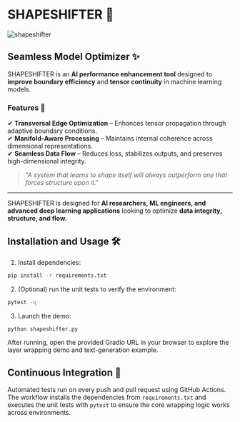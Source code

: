 # SHAPESHIFTER 🚀

![shapeshifter](https://github.com/user-attachments/assets/ba5a399a-659e-4669-8b4c-a3d4ab1a6ac1)

## Seamless Model Optimizer ✨

SHAPESHIFTER is an **AI performance enhancement tool** designed to **improve boundary efficiency** and **tensor continuity** in machine learning models.

### Features 📌  
✔ **Transversal Edge Optimization** – Enhances tensor propagation through adaptive boundary conditions.  
✔ **Manifold-Aware Processing** – Maintains internal coherence across dimensional representations.  
✔ **Seamless Data Flow** – Reduces loss, stabilizes outputs, and preserves high-dimensional integrity.  

> *"A system that learns to shape itself will always outperform one that forces structure upon it."*  

---

SHAPESHIFTER is designed for **AI researchers, ML engineers, and advanced deep learning applications** looking to optimize **data integrity, structure, and flow.**  

## Installation and Usage 🛠️

1. Install dependencies:

```bash
pip install -r requirements.txt
```

2. (Optional) run the unit tests to verify the environment:

```bash
pytest -q
```
3. Launch the demo:

```bash
python shapeshifter.py
```

After running, open the provided Gradio URL in your browser to explore the layer wrapping demo and text-generation example.

## Continuous Integration 🚦

Automated tests run on every push and pull request using GitHub Actions. The
workflow installs the dependencies from `requirements.txt` and executes the unit
tests with `pytest` to ensure the core wrapping logic works across environments.
